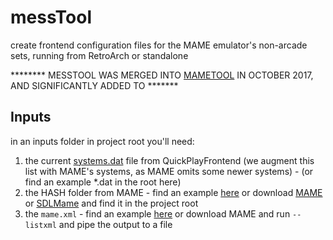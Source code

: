 # messTool
create frontend configuration files for the MAME emulator's non-arcade sets, running from RetroArch or standalone

******** MESSTOOL WAS MERGED INTO [MAMETOOL](https://github.com/tonywoode/mameTool) IN OCTOBER 2017, AND SIGNIFICANTLY ADDED TO *******

## Inputs

in an inputs folder in project root you'll need:
1. the current [systems.dat](https://github.com/tonywoode/quickPlay/blob/master/src/Defaults%20Resource/systems.dat) file from QuickPlayFrontend (we augment this list with MAME's systems, as MAME omits some newer systems) - (or find an example *.dat in the root here)
2. the HASH folder from MAME - find an example [here](https://github.com/tonywoode/messTool/files/1125796/hash.zip) or download [MAME](http://mamedev.org/release.html) or [SDLMame](http://sdlmame.lngn.net/) and find it in the project root
3. the `mame.xml` - find an example [here](https://github.com/tonywoode/messTool/files/1125797/mame.xml.zip) or download MAME and run `--listxml` and pipe the output to a file
